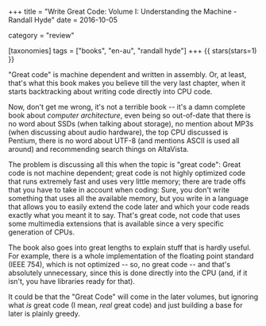 +++
title = "Write Great Code: Volume I: Understanding the Machine - Randall Hyde"
date = 2016-10-05

category = "review"

[taxonomies]
tags = ["books", "en-au", "randall hyde"]
+++
{{ stars(stars=1) }}

"Great code" is machine dependent and written in assembly. Or, at least, that's what this book makes you believe till the very last chapter, when it starts backtracking about writing code directly into CPU code.

Now, don't get me wrong, it's not a terrible book -- it's a damn complete book about *computer architecture*, even being so out-of-date that there is no word about SSDs (when talking about storage), no mention about MP3s (when discussing about audio hardware), the top CPU discussed is Pentium, there is no word about UTF-8 (and mentions ASCII is used all around) and recommending search things on AltaVista. 

The problem is discussing all this when the topic is "great code": Great code is not machine dependent; great code is not highly optimized code that runs extremely fast and uses very little memory; there are trade offs that you have to take in account when coding: Sure, you don't write something that uses all the available memory, but you write in a language that allows you to easily extend the code later and which your code reads exactly what you meant it to say. That's great code, not code that uses some multimedia extensions that is available since a very specific generation of CPUs.

The book also goes into great lengths to explain stuff that is hardly useful. For example, there is a whole implementation of the floating point standard (IEEE 754), which is not optimized -- so, no great code -- and that's absolutely unnecessary, since this is done directly into the CPU (and, if it isn't, you have libraries ready for that).

It could be that the "Great Code" will come in the later volumes, but ignoring what *is* great code (I mean, *real* great code) and just building a base for later is plainly greedy.